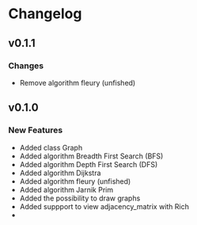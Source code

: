 # Changelog


## v0.1.1
### Changes
* Remove algorithm fleury (unfished)

## v0.1.0

### New Features
* Added class Graph
* Added algorithm Breadth First Search (BFS)
* Added algorithm Depth First Search (DFS)
* Added algorithm Dijkstra
* Added algorithm fleury (unfished)
* Added algorithm Jarnik Prim
* Added the possibility to draw graphs
* Added suppport to view adjacency_matrix with Rich
* 